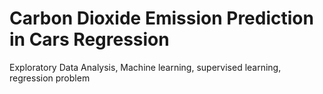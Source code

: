 # Carbon Dioxide Emission Prediction in Cars Regression
 Exploratory Data Analysis, Machine learning, supervised learning, regression problem
